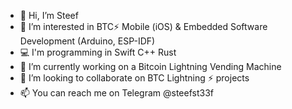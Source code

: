 - 👋 Hi, I’m Steef
- 👀 I’m interested in BTC⚡ Mobile (iOS) & Embedded Software Development (Arduino, ESP-IDF)
- 💻 I'm programming in Swift C++ Rust
- 🌱 I’m currently working on a Bitcoin Lightning Vending Machine
- 💞️ I’m looking to collaborate on BTC Lightning ⚡ projects
- 📫 You can reach me on Telegram @steefst33f

<!---
steefst33f/steefst33f is a ✨ special ✨ repository because its `README.md` (this file) appears on your GitHub profile.
You can click the Preview link to take a look at your changes.
--->
